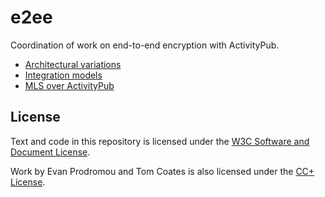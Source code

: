 # e2ee

Coordination of work on end-to-end encryption with ActivityPub.

- [Architectural variations](architectural-variations.md)
- [Integration models](integration-models.md)
- [MLS over ActivityPub](mls.html)

## License

Text and code in this repository is licensed under the [W3C Software and Document License](https://www.w3.org/copyright/software-license-2023/).

Work by Evan Prodromou and Tom Coates is also licensed under the [CC+ License](https://summerofprotocols.com/ccplus-license-2023).
